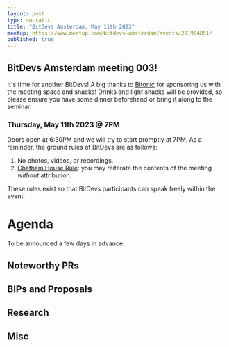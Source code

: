 ```yaml
---
layout: post
type: socratic
title: "BitDevs Amsterdam, May 11th 2023"
meetup: https://www.meetup.com/bitdevs-amsterdam/events/291954851/
published: true
---
```


## BitDevs Amsterdam meeting 003!

It's time for another BitDevs! A big thanks to [Bitonic](https://bitonic.nl/) for sponsoring us with the meeting space and snacks! Drinks and light snacks will be provided, so please ensure you have some dinner beforehand or bring it along to the seminar.

### Thursday, May 11th 2023 @ 7PM

Doors open at 6:30PM and we will try to start promptly at 7PM. As a reminder, the ground rules of BitDevs are as follows:

1. No photos, videos, or recordings.
1. [Chatham House Rule](https://en.wikipedia.org/wiki/Chatham_House_Rule): you may
   reiterate the contents of the meeting *without* attribution.

These rules exist so that BitDevs participants can speak freely within the event.

# Agenda

To be announced a few days in advance.


## Noteworthy PRs

## BIPs and Proposals

## Research

## Misc

